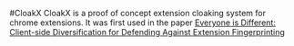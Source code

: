 #CloakX
CloakX is a proof of concept extension cloaking system for chrome extensions. It was first used in the paper <a href="https://trickel.com/ev1diff">Everyone is Different: Client-side Diversification for Defending Against Extension Fingerprinting</a>



 
